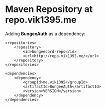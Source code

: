 # Maven Repository at repo.vik1395.me

Adding **BungeeAuth** as a dependency:

    <repositories>
        <repository>
            <id>bungeecord-repo</id>
            <url>http://repo.vik1395.me/</url>
        </repository>
    </repositories>

    <dependencies>
        <dependency>
            <groupId>me.vik1395</groupId>
            <artifactId>BungeeAuth</artifactId>
            <version>VERSION</version>
        </dependency>
    </dependencies>
